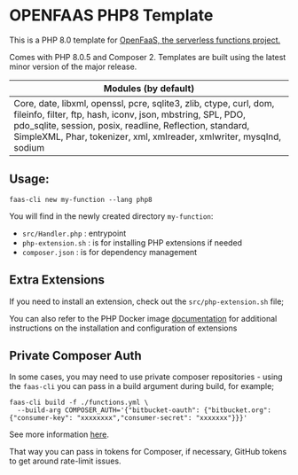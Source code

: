 # OPENFAAS PHP8 Template

This is a PHP 8.0 template for [OpenFaaS, the serverless functions project.](https://github.com/openfaas/faas)

Comes with PHP 8.0.5 and Composer 2. Templates are built using the latest minor version of the major release.

| Modules (by default) |
| ------------- |
| Core, date, libxml, openssl, pcre, sqlite3, zlib, ctype, curl, dom, fileinfo, filter, ftp, hash, iconv, json, mbstring, SPL, PDO, pdo_sqlite, session, posix, readline, Reflection, standard, SimpleXML, Phar, tokenizer, xml, xmlreader, xmlwriter, mysqlnd, sodium |

## Usage:

```shell
faas-cli new my-function --lang php8
```

You will find in the newly created directory `my-function`:

- `src/Handler.php` : entrypoint
- `php-extension.sh` : is for installing PHP extensions if needed
- `composer.json` : is for dependency management

## Extra Extensions

If you need to install an extension, check out the `src/php-extension.sh` file;

You can also refer to the PHP Docker image [documentation](https://github.com/docker-library/docs/blob/master/php/README.md#how-to-install-more-php-extensions) for additional instructions on the installation and configuration of extensions

## Private Composer Auth

In some cases, you may need to use private composer repositories - using the `faas-cli` you can pass in
a build argument during build, for example;

```
faas-cli build -f ./functions.yml \
  --build-arg COMPOSER_AUTH='{"bitbucket-oauth": {"bitbucket.org": {"consumer-key": "xxxxxxxx","consumer-secret": "xxxxxxx"}}}'
```
See more information [here](https://getcomposer.org/doc/05-repositories.md#git-alternatives).

That way you can pass in tokens for Composer, if necessary, GitHub tokens to get around rate-limit issues.
